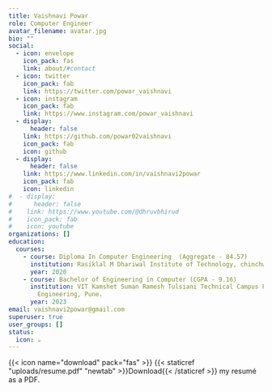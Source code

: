 ```yaml
---
title: Vaishnavi Powar
role: Computer Engineer
avatar_filename: avatar.jpg
bio: ""
social:
  - icon: envelope
    icon_pack: fas
    link: about/#contact
  - icon: twitter
    icon_pack: fab
    link: https://twitter.com/powar_vaishnavi
  - icon: instagram
    icon_pack: fab
    link: https://www.instagram.com/powar_vaishnavi
  - display:
      header: false
    link: https://github.com/powar02vaishnavi
    icon_pack: fab
    icon: github
  - display:
      header: false
    link: https://www.linkedin.com/in/vaishnavi2powar
    icon_pack: fab
    icon: linkedin
#  - display:
#      header: false
#    link: https://www.youtube.com/@dhruvbhirud
#    icon_pack: fab
#    icon: youtube
organizations: []
education:
  courses:
    - course: Diploma In Computer Engineering  (Aggregate - 84.57)
      institution: Rasiklal M Dhariwal Institute of Technology, chinchwad Pune.
      year: 2020
    - course: Bachelor of Engineering in Computer (CGPA - 9.16)
      institution: VIT Kamshet Suman Ramesh Tulsiani Technical Campus Faculty of
        Engineering, Pune.
      year: 2023
email: vaishnavi2powar@gmail.com
superuser: true
user_groups: []
status:
  icon: ☕️
---
```

{{< icon name="download" pack="fas" >}} {{< staticref "uploads/resume.pdf" "newtab" >}}Download{{< /staticref >}} my resumé as a PDF.
